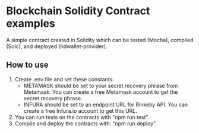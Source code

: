 # Blockchain Solidity Contract examples

A simple contract created in Solidity which can be tested (Mocha), compiled (Solc), and deployed (hdwallet-provider).

## How to use

1. Create .env file and set these constants:
   - METAMASK should be set to your secret recovery phrase from Metamask. You can create a free Metamask account to get the secret recovery phrase.
   - INFURA should be set to an endpoint URL for Rinkeby API. You can create a free Infura.io account to get this URL.
2. You can run tests on the contracts with "npm run test".
3. Compile and deploy the contracts with: "npm run deploy".
